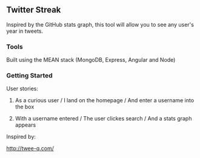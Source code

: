 ## Twitter Streak

Inspired by the GitHub stats graph, this tool will allow you to see any user's year in tweets.

### Tools

Built using the MEAN stack (MongoDB, Express, Angular and Node)

### Getting Started

User stories:

1) As a curious user / I land on the homepage / And enter a username into the box

2) With a username entered / The user clickes search / And a stats graph appears

Inspired by:

http://twee-q.com/

